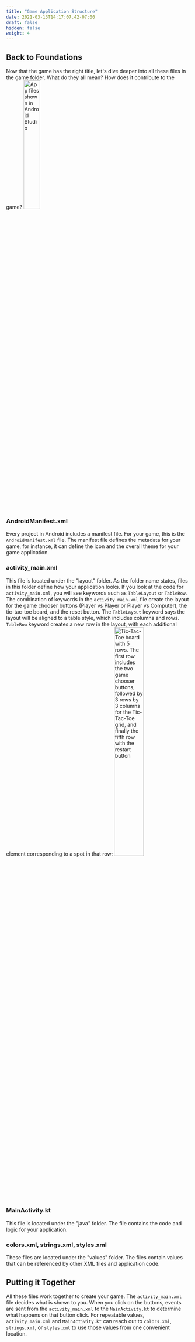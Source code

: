 ```yaml
---
title: "Game Application Structure"
date: 2021-03-13T14:17:07.42-07:00
draft: false
hidden: false
weight: 4
---
```


## Back to Foundations
Now that the game has the right title, let's dive deeper into all these files in the game folder. What do they all mean? How does it contribute to the game?
<img src="../resources/_gen/images/app_structure_files.png" height="30%" width="30%" title="Expanded view of application files" alt="App files shown in Android Studio"/>

### AndroidManifest.xml
Every project in Android includes a manifest file. For your game, this is the `AndroidManifest.xml` file. The manifest file defines the metadata for your game, for instance, it can define the icon and the overall theme for your game application.

### activity_main.xml
This file is located under the "layout" folder. As the folder name states, files in this folder define how your application looks. If you look at the code for `activity_main.xml`, you will see keywords such as `TableLayout` or `TableRow`. The combination of keywords in the `activity_main.xml` file create the layout for the game chooser buttons (Player vs Player or Player vs Computer), the tic-tac-toe board, and the reset button. The `TableLayout` keyword says the layout will be aligned to a table style, which includes columns and rows. `TableRow` keyword creates a new row in the layout, with each additional element corresponding to a spot in that row:
<img src="../resources/_gen/images/activity_main.png" height="40%" width="40%" title="Game board layout in rows" alt="Tic-Tac-Toe board with 5 rows. The first row includes the two game chooser buttons, followed by 3 rows by 3 columns for the Tic-Tac-Toe grid, and finally the fifth row with the restart button"/>

### MainActivity.kt
This file is located under the "java" folder. The file contains the code and logic for your application.

### colors.xml, strings.xml, styles.xml
These files are located under the "values" folder. The files contain values that can be referenced by other XML files and application code.

## Putting it Together
All these files work together to create your game. The `activity_main.xml` file decides what is shown to you. When you click on the buttons, events are sent from the `activity_main.xml` to the `MainActivity.kt` to determine what happens on that button click. For repeatable values, `activity_main.xml` and `MainActivity.kt` can reach out to `colors.xml`, `strings.xml`, or `styles.xml` to use those values from one convenient location.
